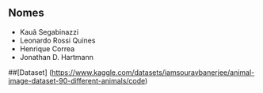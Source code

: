 ## Nomes

- Kauã Segabinazzi
- Leonardo Rossi Quines
- Henrique Correa
- Jonathan D. Hartmann

##[Dataset] (https://www.kaggle.com/datasets/iamsouravbanerjee/animal-image-dataset-90-different-animals/code)
